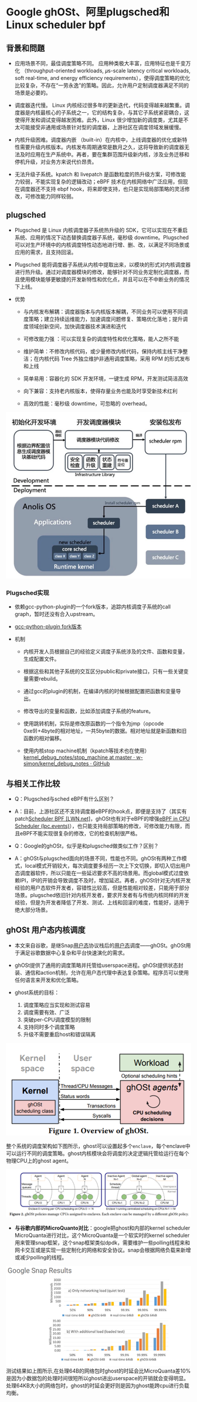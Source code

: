 # Google ghOSt、阿里plugsched和Linux scheduler bpf

## 背景和問題

- 应用场景不同，最佳调度策略不同。 应用种类极大丰富，应用特征也是千变万化 （throughput-oriented workloads, 𝜇s-scale latency critical workloads, soft real-time, and energy efficiency requirements），使得调度策略的优化比较复杂，不存在“一劳永逸”的策略。因此，允许用户定制调度器满足不同的场景是必要的。

- 调度器迭代慢。 Linux 内核经过很多年的更新迭代，代码变得越来越繁重。调度器是内核最核心的子系统之一，它的结构复杂，与其它子系统紧密耦合，这使得开发和调试变得越发困难。此外，Linux 很少增加新的调度类，尤其是不太可能接受非通用或场景针对型的调度器，上游社区在调度领域发展缓慢。

- 内核升级困难。调度器内嵌 （built-in）在内核中，上线调度器的优化或新特性需要升级内核版本。内核发布周期通常是数月之久，这将导致新的调度器无法及时应用在生产系统中。再者，要在集群范围升级新内核，涉及业务迁移和停机升级，对业务方来说代价昂贵。

- 无法升级子系统。kpatch 和 livepatch 是函数粒度的热升级方案，可修改能力较弱，不能实现复杂的逻辑改动；eBPF 技术在内核网络中广泛应用，但现在调度器还不支持 ebpf hook，将来即使支持，也只是实现局部策略的灵活修改，可修改能力同样较弱。

## plugsched

- Plugsched 是 Linux 内核调度器子系统热升级的 SDK，它可以实现在不重启系统、应用的情况下动态替换调度器子系统，毫秒级 downtime。Plugsched 可以对生产环境中的内核调度特性动态地进行增、删、改，以满足不同场景或应用的需求，且支持回滚。

- Plugsched 能将调度器子系统从内核中提取出来，以模块的形式对内核调度器进行热升级。通过对调度器模块的修改，能够针对不同业务定制化调度器，而且使用模块能够更敏捷的开发新特性和优化点，并且可以在不中断业务的情况下上线。

- 优势
  
  - 与内核发布解耦：调度器版本与内核版本解耦，不同业务可以使用不同调度策略；建立持续运维能力，加速调度问题修复、策略优化落地；提升调度领域创新空间，加快调度器技术演进和迭代
  
  - 可修改能力强 ：可以实现复杂的调度特性和优化策略，能人之所不能
  
  - 维护简单：不修改内核代码，或少量修改内核代码，保持内核主线干净整洁；在内核代码 Tree 外独立维护非通用调度策略，采用 RPM 的形式发布和上线
  
  - 简单易用：容器化的 SDK 开发环境，一键生成 RPM，开发测试简洁高效
  
  - 向下兼容：支持老内核版本，使得存量业务也能及时享受新技术红利
  
  - 高效的性能：毫秒级 downtime，可忽略的 overhead。

![](Google%20ghOSt、阿里plugsched和Linux%20scheduler%20bpf.assets/2022-08-07-21-59-13-image.png)

### Plugsched实现

- 依赖gcc-python-plugin的一个fork版本，追踪内核调度子系统的call graph，暂时还没有合入upstream。

- [gcc-python-plugin fork版本](https://github.com/ampresent/gcc-python-plugin.git)

- 机制
  
  - 内核开发人员根据自己的经验定义调度子系统涉及的文件、函数和变量，生成配置文件。
  
  - 根据这些和其他子系统的交互区分public和private接口，只有一些关键变量需要rebuild。
  
  - 通过gcc的plugin的机制，在编译内核的时候根据配置把函数和变量导出。
  
  - 修改导出的变量和函数，比如添加调度子系统的feature。
  
  - 使用跳转机制，实际是修改原函数的一个指令为jmp（opcode 0xe9)+4byte的相对地址，一共5byte的数据。相对地址就是新函数和旧函数的相对偏移。
  
  - 使用内核stop machine机制（kpatch等技术也在使用）[kernel_debug_notes/stop_machine at master · w-simon/kernel_debug_notes · GitHub](https://github.com/w-simon/kernel_debug_notes/blob/master/stop_machine)

## 与相关工作比较

- Q：Plugsched与sched eBPF有什么区别？

- A：目前，上游社区还不支持调度器eBPF的hook点，即便是支持了（其实有patch[Scheduler BPF [LWN.net]](https://lwn.net/Articles/869433/)，ghOSt也有对于eBPF的增强[eBPF in CPU Scheduler (lpc.events)](https://lpc.events/event/11/contributions/954/attachments/776/1463/eBPF%20in%20CPU%20Scheduler.pdf)），也只能支持局部策略的修改，可修改能力有限，而且eBPF不能实现很复杂的修改，它的检查机制很严格。

- Q：Google的ghOSt，似乎是和plugsched做类似工作？区别？

- A：ghOSt与plugsched面向的场景不同，性能也不同。ghOSt有两种工作模式，local模式开销较大，每次调度要多经历一次上下文切换，即切入切出用户态调度器软件，所以只能在一些延迟要求不高的场景用。而global模式过度依赖IPI，IPI的开销会导致调度不及时，增加延迟。再者，ghOSt针对无内核开发经验的用户态软件开发者，容错性比较高，但是性能相对较差，只能用于部分场景。plugsched依旧针对内核开发者，要求开发者有与传统内核同样的开发经验，但是为开发者降低了开发、测试、上线和回滚的难度，性能好，适用于绝大部分场景。

## ghOSt 用户态内核调度

- 本文来自谷歌，是继Snap<u>用户态</u>协议栈后的<u>用户态</u>调度——ghOSt。ghOSt用于满足谷歌数据中心复杂和平台快速演化的需求。

- ghOSt提供了通用的调度策略并托管给userspace进程。ghOSt提供状态封装、通信和action机制，允许在用户态代理中表达复杂策略。程序员可以使用任何语言来开发和优化策略。

- ghost系统的目标：
  
  1. 调度策略应当实现和测试容易
  2. 调度需要有效、广泛
  3. 突破per-CPU调度模型的限制
  4. 支持同时多个调度策略
  5. 升级不需要重启host和错误隔离

![](Google%20ghOSt、阿里plugsched和Linux%20scheduler%20bpf.assets/2022-08-07-23-06-54-image.png)

整个系统的调度架构如下图所示，ghost可以设置起多个`enclave`，每个enclave中可以运行不同的调度策略。ghost内核模块会将调度的决定逻辑托管给运行在每个物理CPU上的ghost agent。

*![](Google%20ghOSt、阿里plugsched和Linux%20scheduler%20bpf.assets/2022-08-07-23-10-24-image.png)*

- **与谷歌内部的MicroQuanto对比**：google把ghost和内部的kernel scheduler MicroQuanta进行对比，这个MicroQuanta是一个软实时的kernel scheduler用来管理snap框架，这个snap框架类似dpdk，需要维护一些polling线程来和网卡交互或是实现一些定制化的网络和安全协议。snap会根据网络负载来新增或减少polling的线程。

![](Google%20ghOSt、阿里plugsched和Linux%20scheduler%20bpf.assets/2022-08-07-23-13-29-image.png)测试结果如上图所示,在处理64B的网络包时ghost的时延会比MicroQuanta差10%是因为小数据包的处理时间很短所以ghost进出userspace的开销就会变得明显。处理64KB大小的网络包时，ghost的时延会更好则是因为ghost能跨cpu进行负载均衡。



